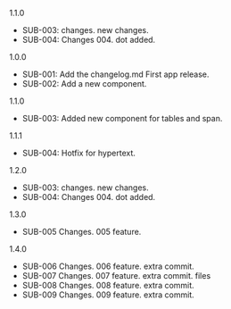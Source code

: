 1.1.0
- SUB-003: changes. new changes.
- SUB-004: Changes 004. dot added.

1.0.0
- SUB-001: Add the changelog.md First app release.
- SUB-002: Add a new component.

1.1.0
- SUB-003: Added new component for tables and span.

1.1.1
- SUB-004: Hotfix for hypertext.

1.2.0
- SUB-003: changes. new changes.
- SUB-004: Changes 004. dot added.

1.3.0
- SUB-005 Changes. 005 feature.

1.4.0
- SUB-006 Changes. 006 feature. extra commit.
- SUB-007 Changes. 007 feature. extra commit. files
- SUB-008 Changes. 008 feature. extra commit.
- SUB-009 Changes. 009 feature. extra commit.